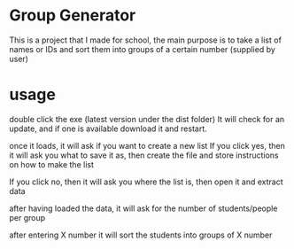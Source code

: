 # Group Generator

This is a project that I made for school, the main purpose is to take a list of names or IDs and sort them into groups of a certain number (supplied by user)

# usage

double click the exe (latest version under the dist folder)
It will check for an update, and if one is available download it and restart.

once it loads, it will ask if you want to create a new list
If you click yes, then it will ask you what to save it as, then create the file and store instructions on how to make the list

If you click no, then it will ask you where the list is, then open it and extract data

after having loaded the data, it will ask for the number of students/people per group

after entering X number it will sort the students into groups of X number